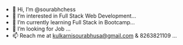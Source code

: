 - 👋 Hi, I’m @sourabhchess
- 👀 I’m interested in Full Stack Web Development...
- 🌱 I’m currently learning Full Stack in Bootcamp...
- 💞️ I’m looking for Job ...
- 📫 Reach me at kulkarnisourabhusa@gmail.com & 8263821109 ...

<!---
sourabhchess/sourabhchess is a ✨ special ✨ repository because its `README.md` (this file) appears on your GitHub profile.
You can click the Preview link to take a look at your changes.
--->
